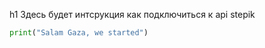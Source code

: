 h1 Здесь будет интсрукция как подключиться к api stepik

```python
print("Salam Gaza, we started")
```
